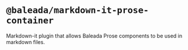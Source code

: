 # `@baleada/markdown-it-prose-container`

Markdown-it plugin that allows Baleada Prose components to be used in markdown files.
